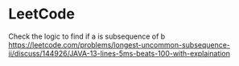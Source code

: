 # LeetCode

Check the logic to find if a is subsequence of b
https://leetcode.com/problems/longest-uncommon-subsequence-ii/discuss/144926/JAVA-13-lines-5ms-beats-100-with-explaination
